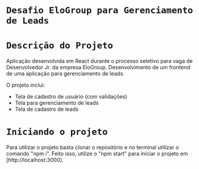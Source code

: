 # `Desafio EloGroup para Gerenciamento de Leads`

# `Descrição do Projeto`

  Aplicação desenvolvida em React durante o processo seletivo para vaga de Desenvolvedor Jr. da empresa EloGroup.
  Desenvolvimento de um frontend de uma aplicação para gerenciamento de leads. 
  
  O projeto inclui: 
  - Tela de cadastro de usuário (com validações)
  - Tela para gerenciamento de leads
  - Tela de cadastro de leads
  
# `Iniciando o projeto`

Para utilizar o projeto basta clonar o repositório e no terminal utilizar o comando "npm i". 
Feito isso, utilize o "npm start" para iniciar o projeto em [http://localhost:3000].


